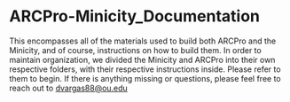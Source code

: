 # ARCPro-Minicity_Documentation
This encompasses all of the materials used to build both ARCPro and the Minicity, and of course, instructions on how to build them. In order to maintain organization, we divided the Minicity and ARCPro into their own respective folders, with their respective instructions inside. Please refer to them to begin. If there is anything missing or questions, please feel free to reach out to dvargas88@ou.edu
